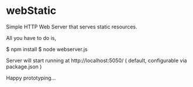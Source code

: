 webStatic
=========

Simple HTTP Web Server that serves static resources.

All you have to do is,

$ npm install 
$ node webserver.js

Server will start running at http://localhost:5050/ ( default, configurable via package.json )


Happy prototyping...
